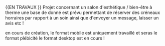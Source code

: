 {{EN TRAVAUX }} 
Projet concernant un salon d'esthétique / bien-être  à therme une base de donné est prévu permettant  de réserver des créneaux horraires par rapport à un soin ainsi que d'envoyer un message, laisser un avis  etc ! 

en cours de création, le format mobile est uniquement travaillé et seras le format plébicité 
le format desktop est en cours !
